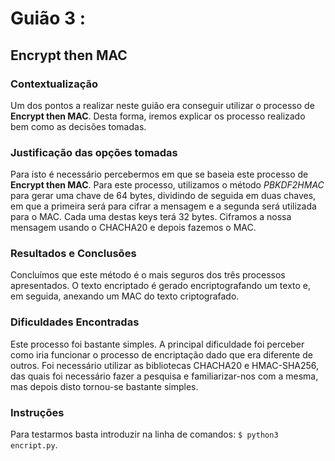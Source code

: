# Guião 3 :
## Encrypt then MAC
### Contextualização
Um dos pontos a realizar neste guião era conseguir utilizar o processo de **Encrypt then MAC**.
Desta forma, iremos explicar os processo realizado bem como as decisões tomadas.

### Justificação das opções tomadas
Para isto é necessário percebermos em que se baseia este processo de **Encrypt then MAC**.
Para este processo, utilizamos o método *PBKDF2HMAC* para gerar uma chave de 64 bytes, dividindo de seguida em duas chaves, em que a primeira será para cifrar a mensagem e a segunda será utilizada para o MAC. Cada uma destas keys terá 32 bytes. Ciframos a nossa mensagem usando o CHACHA20 e depois fazemos o MAC.

### Resultados e Conclusões
Concluímos que este método é o mais seguros dos três processos apresentados. O texto encriptado é gerado encriptografando um texto e, em seguida, anexando um MAC do texto criptografado.

### Dificuldades Encontradas
Este processo foi bastante simples. A principal dificuldade foi perceber como iria funcionar o processo de encriptação dado que era diferente de outros. Foi necessário utilizar as bibliotecas CHACHA20 e HMAC-SHA256, das quais foi necessário fazer a pesquisa e familiarizar-nos com a mesma, mas depois disto tornou-se bastante simples.

### Instruções
Para testarmos basta introduzir na linha de comandos: `$ python3 encript.py`.

